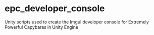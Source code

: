 # epc_developer_console
Unity scripts used to create the Imgui developer console for Extremely Powerful Capybaras in Unity Engine
